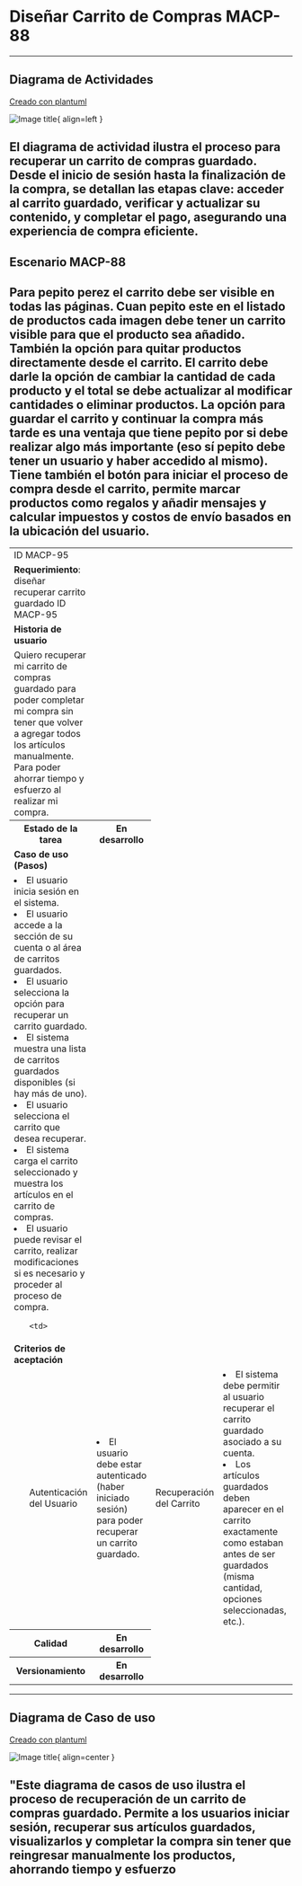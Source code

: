 # Diseñar Carrito de Compras MACP-88

------
## Diagrama de Actividades
[Creado con plantuml](https://plantuml.com/es/)

![Image title](./assets/images/DiagramaActividades/MACP-95.png){ align=left }

El diagrama de actividad ilustra el proceso para recuperar un carrito de compras guardado. Desde el inicio de sesión hasta la finalización de la compra, se detallan las etapas clave: acceder al carrito guardado, verificar y actualizar su contenido, y completar el pago, asegurando una experiencia de compra eficiente.
---

## Escenario MACP-88
Para pepito perez el carrito debe ser visible en todas las páginas. Cuan pepito este en el listado de productos cada imagen debe tener un carrito visible para que el producto sea añadido. También la opción para quitar productos directamente desde el carrito. El carrito debe darle la opción de cambiar la cantidad de cada producto y el total se debe actualizar al modificar cantidades o eliminar productos. La opción para guardar el carrito y continuar la compra más tarde es una ventaja que tiene pepito por si debe realizar algo más importante (eso sí pepito debe tener un usuario y haber accedido al mismo). Tiene también el botón para iniciar el proceso de compra desde el carrito, permite marcar productos como regalos y añadir mensajes y calcular impuestos y costos de envío basados en la ubicación del usuario.
---




<table id="customers">
  <tr class="idtext principal">
    <td>ID MACP-95</td>
  </tr>
  <tr class="single text">
    <td><strong>Requerimiento</strong>: diseñar recuperar carrito guardado ID MACP-95</td>
  </tr>
  <tr class="single gray">
    <td><strong>Historia de usuario</strong></td>
  </tr>
  <tr class="single text">
    <td>Quiero recuperar mi carrito de compras guardado para poder completar mi compra sin tener que volver a agregar todos los artículos manualmente. Para poder ahorrar tiempo y esfuerzo al realizar mi compra.</td>
  </tr>
  <tr class="duo">
    <th class="gray"><strong>Estado de la tarea</strong></th>
    <th>En desarrollo</th>
  </tr>
  <tr class="single gray">
    <td><strong>Caso de uso (Pasos)</strong></td>
  </tr>
  <tr class="single text">
       <td>
         </ol>
      <li>El usuario inicia sesión en el sistema.</li>
      <li>El usuario accede a la sección de su cuenta o al área de carritos guardados.</li>
      <li>El usuario selecciona la opción para recuperar un carrito guardado.</li>
      <li>El sistema muestra una lista de carritos guardados disponibles (si hay más de uno).</li>
      <li>El usuario selecciona el carrito que desea recuperar.</li>
      <li>El sistema carga el carrito seleccionado y muestra los artículos en el carrito de compras.</li>
      <li>El usuario puede revisar el carrito, realizar modificaciones si es necesario y proceder al proceso de compra.</li>
        <ol>
  
    <td>
  </tr>
  <tr class="single gray">
    <td><strong>Criterios de aceptación</strong></td>
  </tr>
  <tr class="single text">
    <td>
        <ol>
Autenticación del Usuario<td>
<li>El usuario debe estar autenticado (haber iniciado sesión) para poder recuperar un carrito guardado.
<td>
Recuperación del Carrito<td>
<li>El sistema debe permitir al usuario recuperar el carrito guardado asociado a su cuenta.
<li>Los artículos guardados deben aparecer en el carrito exactamente como estaban antes de ser guardados (misma cantidad, opciones seleccionadas, etc.).
<td>
Persistencia de Datos<td>
<li>Los carritos guardados deben persistir en el sistema durante un período de tiempo predefinido o hasta que el usuario decida eliminarlos.
<td>
Interfaz de Usuario<td>
<li>La opción para recuperar un carrito guardado debe ser claramente visible y accesible en la interfaz de usuario.
<li>Debe haber un mensaje de confirmación o notificación que informe al usuario cuando el carrito ha sido recuperado exitosamente.
<td>
Integración con el Proceso de Compra<td>
<li>Una vez recuperado el carrito, el usuario debe poder proceder a la compra sin problemas.
<li>Deben estar disponibles todas las funciones de edición del carrito (modificar cantidades, eliminar artículos, etc.) después de la recuperación.
<td>
Error Handling<td>
<li>Si el carrito guardado no se puede recuperar (por ejemplo, debido a un error de red o problemas con la cuenta), debe mostrarse un mensaje de error claro y útil.
        </ol>
    </td>
  </tr>
 <tr class="duo">
    <th class="gray"><strong>Calidad</strong></th>
    <th>En desarrollo</th>
  </tr>
  <tr class="duo">
    <th class="gray"><strong>Versionamiento</strong></th>
    <th>En desarrollo</th>
  </tr>
</table>



---
## Diagrama de Caso de uso
[Creado con plantuml](https://plantuml.com/es/)

![Image title](./assets/images/CasosDeUso/MACP-95.png){ align=center }

"Este diagrama de casos de uso ilustra el proceso de recuperación de un carrito de compras guardado. Permite a los usuarios iniciar sesión, recuperar sus artículos guardados, visualizarlos y completar la compra sin tener que reingresar manualmente los productos, ahorrando tiempo y esfuerzo
---
